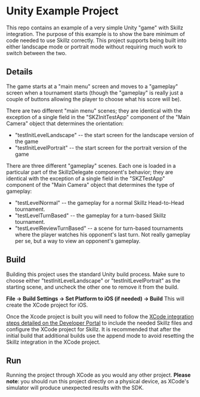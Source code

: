 # Unity Example Project

This repo contains an example of a very simple Unity "game" with Skillz integration. The purpose of this example is to show the bare minimum of code needed to use Skillz correctly. This project supports being built into either landscape mode or portrait mode without requiring much work to switch between the two.

## Details
The game starts at a "main menu" screen and moves to a "gameplay" screen when a tournament starts (though the "gameplay" is really just a couple of buttons allowing the player to choose what his score will be).

There are two different "main menu" scenes; they are identical with the exception of a single field in the "SKZInitTestApp" component of the "Main Camera" object that determines the orientation:
* "testInitLevelLandscape" -- the start screen for the landscape version of the game
* "testInitLevelPortrait" -- the start screen for the portrait version of the game

There are three different "gameplay" scenes. Each one is loaded in a particular part of the SkillzDelegate component's behavior; they are identical with the exception of a single field in the "SKZTestApp" component of the "Main Camera" object that determines the type of gameplay:
* "testLevelNormal" -- the gameplay for a normal Skillz Head-to-Head tournament.
* "testLevelTurnBased" -- the gameplay for a turn-based Skillz tournament.
* "testLevelReviewTurnBased" -- a scene for turn-based tournaments where the player watches his opponent's last turn. Not really gameplay per se, but a way to view an opponent's gameplay.

## Build
Building this project uses the standard Unity build process. Make sure to choose either "testInitLevelLandscape" or "testInitLevelPortrait" as the starting scene, and uncheck the other one to remove it from the build.

**File -> Build Settings -> Set Platform to iOS (if needed) -> Build**
This will create the XCode project for iOS.

Once the Xcode project is built you will need to follow the [XCode integration steps detailed on the Developer Portal](https://skillz.com/developer/docs/install_framework_ios_unity) to include the needed Skillz files and configure the XCode project for Skillz. It is recommended that after the initial build that additional builds use the append mode to avoid resetting the Skillz integration in the XCode project.

## Run
Running the project through XCode as you would any other project. **Please note**: you should run this project directly on a physical device, as XCode's simulator will produce unexpected results with the SDK.
